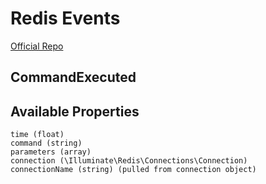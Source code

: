 # Redis Events
[Official Repo](https://github.com/laravel/framework/tree/6.x/src/Illuminate/Redis/Events)

## CommandExecuted

## Available Properties

    time (float)
    command (string)
    parameters (array)
    connection (\Illuminate\Redis\Connections\Connection)
    connectionName (string) (pulled from connection object)

